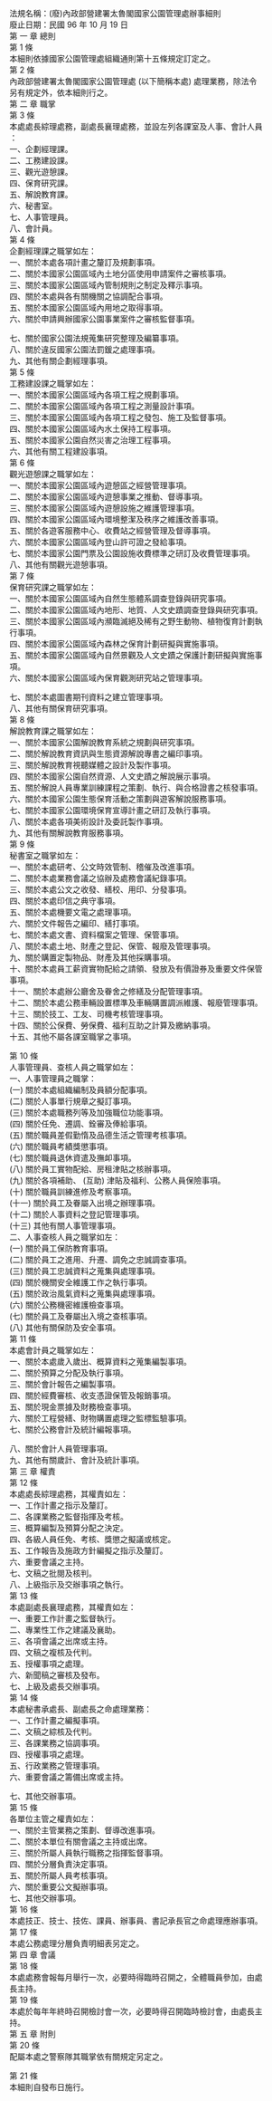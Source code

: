 法規名稱：(廢)內政部營建署太魯閣國家公園管理處辦事細則  
廢止日期：民國 96 年 10 月 19 日  
第 一 章 總則  
第 1 條  
本細則依據國家公園管理處組織通則第十五條規定訂定之。  
第 2 條  
內政部營建署太魯閣國家公園管理處 (以下簡稱本處) 處理業務，除法令  
另有規定外，依本細則行之。  
第 二 章 職掌  
第 3 條  
本處處長綜理處務，副處長襄理處務，並設左列各課室及人事、會計人員  
：  
一、企劃經理課。  
二、工務建設課。  
三、觀光遊憩課。  
四、保育研究課。  
五、解說教育課。  
六、秘書室。  
七、人事管理員。  
八、會計員。  
第 4 條  
企劃經理課之職掌如左：  
一、關於本處各項計畫之釐訂及規劃事項。  
二、關於本國家公園區域內土地分區使用申請案件之審核事項。  
三、關於本國家公園區域內管制規則之制定及釋示事項。  
四、關於本處與各有關機關之協調配合事項。  
五、關於本國家公園區域內用地之取得事項。  
六、關於申請興辦國家公園事業案件之審核監督事項。  


七、關於國家公園法規蒐集研究整理及編纂事項。  
八、關於違反國家公園法罰鍰之處理事項。  
九、其他有關企劃經理事項。  
第 5 條  
工務建設課之職掌如左：  
一、關於本國家公園區域內各項工程之規劃事項。  
二、關於本國家公園區域內各項工程之測量設計事項。  
三、關於本國家公園區域內各項工程之發包、施工及監督事項。  
四、關於本國家公園區域內水土保持工程事項。  
五、關於本國家公園自然災害之治理工程事項。  
六、其他有關工程建設事項。  
第 6 條  
觀光遊憩課之職掌如左：  
一、關於本國家公園區域內遊憩區之經營管理事項。  
二、關於本國家公園區域內遊憩事業之推動、督導事項。  
三、關於本國家公園區域內遊憩設施之維護管理事項。  
四、關於本國家公園區域內環境整潔及秩序之維護改善事項。  
五、關於各遊客服務中心、收費站之經營管理及督導事項。  
六、關於本國家公園區域內登山許可證之發給事項。  
七、關於本國家公園門票及公園設施收費標準之研訂及收費管理事項。  
八、其他有關觀光遊憩事項。  
第 7 條  
保育研究課之職掌如左：  
一、關於本國家公園區域內自然生態體系調查登錄與研究事項。  
二、關於本國家公園區域內地形、地質、人文史蹟調查登錄與研究事項。  
三、關於本國家公園區域內瀕臨滅絕及稀有之野生動物、植物復育計劃執  
行事項。  
四、關於本國家公園區域內森林之保育計劃研擬與實施事項。  
五、關於本國家公園區域內自然景觀及人文史蹟之保護計劃研擬與實施事  
項。  
六、關於本國家公園區域內保育觀測研究站之管理事項。  


七、關於本處圖書期刊資料之建立管理事項。  
八、其他有關保育研究事項。  
第 8 條  
解說教育課之職掌如左：  
一、關於本國家公園解說教育系統之規劃與研究事項。  
二、關於解說教育資訊與生態資源解說專書之編印事項。  
三、關於解說教育視聽媒體之設計及製作事項。  
四、關於本國家公園自然資源、人文史蹟之解說展示事項。  
五、關於解說人員專業訓練課程之策劃、執行、與合格證書之核發事項。  
六、關於本國家公園生態保育活動之策劃與遊客解說服務事項。  
七、關於本國家公園環境保育宣導計畫之研訂及執行事項。  
八、關於本處各項美術設計及委託製作事項。  
九、其他有關解說教育服務事項。  
第 9 條  
秘書室之職掌如左：  
一、關於本處研考、公文時效管制、稽催及改進事項。  
二、關於本處業務會議之協辦及處務會議紀錄事項。  
三、關於本處公文之收發、繕校、用印、分發事項。  
四、關於本處印信之典守事項。  
五、關於本處機要文電之處理事項。  
六、關於文件報告之編印、繕打事項。  
七、關於本處文書、資料檔案之管理、保管事項。  
八、關於本處土地、財產之登記、保管、報廢及管理事項。  
九、關於購置定製物品、財產及其他採購事項。  
十、關於本處員工薪資實物配給之請領、發放及有價證券及重要文件保管  
事項。  
十一、關於本處辦公廳舍及眷舍之修繕及分配管理事項。  
十二、關於本處公務車輛設置標準及車輛購置調派維護、報廢管理事項。  
十三、關於技工、工友、司機考核管理事項。  
十四、關於公保費、勞保費、福利互助之計算及繳納事項。  
十五、其他不屬各課室職掌之事項。  


第 10 條  
人事管理員、查核人員之職掌如左：  
一、人事管理員之職掌：  
(一) 關於本處組織編制及員額分配事項。  
(二) 關於人事單行規章之擬訂事項。  
(三) 關於本處職務列等及加強職位功能事項。  
(四) 關於任免、遷調、銓審及俸給事項。  
(五) 關於職員差假勤惰及品德生活之管理考核事項。  
(六) 關於職員考績獎懲事項。  
(七) 關於職員退休資遣及撫卹事項。  
(八) 關於員工實物配給、房租津貼之核辦事項。  
(九) 關於各項補助、 (互助) 津貼及福利、公務人員保險事項。  
(十) 關於職員訓練進修及考察事項。  
(十一) 關於員工及眷屬入出境之辦理事項。  
(十二) 關於人事資料之登記管理事項。  
(十三) 其他有關人事管理事項。  
二、人事查核人員之職掌如左：  
(一) 關於員工保防教育事項。  
(二) 關於員工之進用、升遷、調免之忠誠調查事項。  
(三) 關於員工忠誠資料之蒐集與處理事項。  
(四) 關於機關安全維護工作之執行事項。  
(五) 關於政治風氣資料之蒐集與處理事項。  
(六) 關於公務機密維護檢查事項。  
(七) 關於員工及眷屬出入境之查核事項。  
(八) 其他有關保防及安全事項。  
第 11 條  
本處會計員之職掌如左：  
一、關於本處歲入歲出、概算資料之蒐集編製事項。  
二、關於預算之分配及執行事項。  
三、關於會計報告之編製事項。  
四、關於經費審核、收支憑證保管及報銷事項。  
五、關於現金票據及財務檢查事項。  
六、關於工程營繕、財物購置處理之監標監驗事項。  
七、關於公務會計及統計編報事項。  


八、關於會計人員管理事項。  
九、其他有關歲計、會計及統計事項。  
第 三 章 權責  
第 12 條  
本處處長綜理處務，其權責如左：  
一、工作計畫之指示及釐訂。  
二、各課業務之監督指揮及考核。  
三、概算編製及預算分配之決定。  
四、各級人員任免、考核、獎懲之擬議或核定。  
五、工作報告及施政方針編擬之指示及釐訂。  
六、重要會議之主持。  
七、文稿之批閱及核判。  
八、上級指示及交辦事項之執行。  
第 13 條  
本處副處長襄理處務，其權責如左：  
一、重要工作計畫之監督執行。  
二、專業性工作之建議及襄助。  
三、各項會議之出席或主持。  
四、文稿之複核及代判。  
五、授權事項之處理。  
六、新聞稿之審核及發布。  
七、上級及處長交辦事項。  
第 14 條  
本處秘書承處長、副處長之命處理業務：  
一、工作計畫之編擬事項。  
二、文稿之綜核及代判。  
三、各課業務之協調事項。  
四、授權事項之處理。  
五、行政業務之管理事項。  
六、重要會議之籌備出席或主持。  


七、其他交辦事項。  
第 15 條  
各單位主管之權責如左：  
一、關於主管業務之策劃、督導改進事項。  
二、關於本單位有關會議之主持或出席。  
三、關於所屬人員執行職務之指揮監督事項。  
四、關於分層負責決定事項。  
五、關於所屬人員考核事項。  
六、關於重要公文擬辦事項。  
七、其他交辦事項。  
第 16 條  
本處技正、技士、技佐、課員、辦事員、書記承長官之命處理應辦事項。  
第 17 條  
本處公務處理分層負責明細表另定之。  
第 四 章 會議  
第 18 條  
本處處務會報每月舉行一次，必要時得臨時召開之，全體職員參加，由處  
長主持。  
第 19 條  
本處於每年年終時召開檢討會一次，必要時得召開臨時檢討會，由處長主  
持。  
第 五 章 附則  
第 20 條  
配屬本處之警察隊其職掌依有關規定另定之。  


第 21 條  
本細則自發布日施行。  


